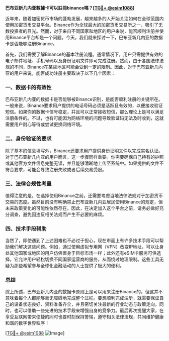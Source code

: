 **巴布亚新几内亚數據卡可以註冊binance嗎？[[TG💪+ @esim1088](https://t.me/s/esim1088)]**

近年来，随着加密货币市场的蓬勃发展，越来越多的人开始关注如何在全球范围内使用加密货币交易平台。Binance作为全球最大的加密货币交易所之一，吸引了无数投资者的目光。然而，对于来自不同国家和地区的用户来说，能否顺利注册并使用Binance平台却是一个问题。今天，我们就来探讨一下，巴布亚新几内亚的数据卡是否能够注册Binance。

首先，我们需要了解Binance的基本注册流程。通常情况下，用户只需提供有效的电子邮件地址、手机号码以及身份证明文件即可完成注册。然而，由于各国法律法规的不同，Binance在某些地区可能会受到一定的限制。因此，对于巴布亚新几内亚的用户来说，能否成功注册主要取决于以下几个因素：

### 一、数据卡的有效性

巴布亚新几内亚的数据卡是否能够被Binance识别，是能否顺利注册的关键所在。一般来说，Binance要求用户提供的电话号码必须是活跃且有效的，以便接收验证短信。如果你的数据卡信号稳定，并且可以正常接收短信，那么理论上是可以满足注册条件的。不过，也有可能因为网络环境的问题导致验证码无法及时收到，这就需要用户耐心等待或尝试更换网络环境。

### 二、身份验证的要求

除了基本的信息填写外，Binance还要求用户提供身份证明文件以完成实名认证。对于巴布亚新几内亚的用户而言，这一步骤同样重要。你需要确保自己持有的护照或其他官方文件信息完整无误，并且能够清晰地上传至系统中。如果提供的文件不符合要求，可能会导致注册失败或者后续交易受限。

### 三、法律合规性考量

值得注意的是，在选择使用Binance之前，还需要考虑当地法律法规对于加密货币交易的态度。虽然目前没有明确禁止巴布亚新几内亚居民使用Binance的规定，但未来政策变化的可能性依然存在。因此，在决定加入这个平台之前，请务必做好充分调查，避免因违反相关法规而产生不必要的麻烦。

### 四、技术手段辅助

当然了，即使遇到了上述困难也不必过于担心，现在市面上有许多技术手段可以帮助我们解决这些问题。例如，通过使用虚拟专用网（VPN）改变IP地址，可以让身处其他国家或地区的用户仿佛置身于目标市场一样；此外还有eSIM卡服务可供选择，它允许用户轻松切换不同国家运营商的服务，从而绕过地理限制。这些工具无疑为那些希望参与全球化金融活动的人士提供了极大的便利。

### 总结

综上所述，巴布亚新几内亚的数据卡原则上是可以用来注册Binance的，但这并不意味着每个人都能够毫无障碍地完成整个过程。要想顺利完成注册，就需要保证自己的设备状态良好、资料准备齐全，并且密切关注最新的行业动态与政策走向。同时，也可以借助一些先进的技术手段来增强自身的竞争力。最后再次提醒大家，在享受互联网带来便捷的同时也要时刻保持警惕，遵守相关法律法规，共同维护健康和谐的数字世界秩序！

[[TG💪+ @esim1088](https://t.me/s/esim1088) ![Image](https://i.postimg.cc/4NQfJmqS/Snipaste-2025-05-13-00-14-12.png)]
